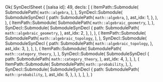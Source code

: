 Ok(
    SynDeclSheet {
        [salsa id]: 49,
        decls: [
            (
                ItemPath::Submodule(
                    SubmodulePath(
                        `math::algebra`,
                    ),
                ),
                SynDecl::Submodule(
                    SubmoduleSynDecl {
                        path: SubmodulePath(
                            `math::algebra`,
                        ),
                        ast_idx: 1,
                    },
                ),
            ),
            (
                ItemPath::Submodule(
                    SubmodulePath(
                        `math::algebraic_geometry`,
                    ),
                ),
                SynDecl::Submodule(
                    SubmoduleSynDecl {
                        path: SubmodulePath(
                            `math::algebraic_geometry`,
                        ),
                        ast_idx: 2,
                    },
                ),
            ),
            (
                ItemPath::Submodule(
                    SubmodulePath(
                        `math::algebraic_topology`,
                    ),
                ),
                SynDecl::Submodule(
                    SubmoduleSynDecl {
                        path: SubmodulePath(
                            `math::algebraic_topology`,
                        ),
                        ast_idx: 3,
                    },
                ),
            ),
            (
                ItemPath::Submodule(
                    SubmodulePath(
                        `math::category_theory`,
                    ),
                ),
                SynDecl::Submodule(
                    SubmoduleSynDecl {
                        path: SubmodulePath(
                            `math::category_theory`,
                        ),
                        ast_idx: 4,
                    },
                ),
            ),
            (
                ItemPath::Submodule(
                    SubmodulePath(
                        `math::probability`,
                    ),
                ),
                SynDecl::Submodule(
                    SubmoduleSynDecl {
                        path: SubmodulePath(
                            `math::probability`,
                        ),
                        ast_idx: 5,
                    },
                ),
            ),
        ],
    },
)